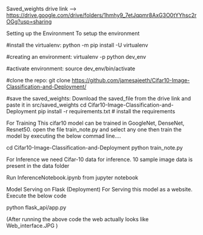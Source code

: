 Saved_weights drive link --> https://drive.google.com/drive/folders/1hmhy9_7etJqpmr8AxG3O0tYYhsc2rOGg?usp=sharing

Setting up the Environment
To setup the environment

#install the virtualenv: python -m pip install -U virtualenv

#creating an environment: virtualenv -p python dev_env

#activate environment: source dev_env/bin/activate

#clone the repo: git clone https://github.com/jamesajeeth/Cifar10-Image-Classification-and-Deployment/

#save the saved_weights: Download the saved_file from the drive link and paste it in src/saved_weights cd Cifar10-Image-Classification-and-Deployment pip install -r requirements.txt # install the requirements

For Training
This cifar10 model can be trained in GoogleNet, DenseNet, Resnet50. open the file train_note.py and select any one then train the model by executing the below commad line....

cd Cifar10-Image-Classification-and-Deployment python train_note.py

For Inference
we need Cifar-10 data for inference. 10 sample image data is present in the data folder

Run InferenceNotebook.ipynb from jupyter notebook

Model Serving on Flask (Deployment)
For Serving this model as a website. Execute the below code

python flask_api/app.py

(After running the above code the web actually looks like Web_interface.JPG )
